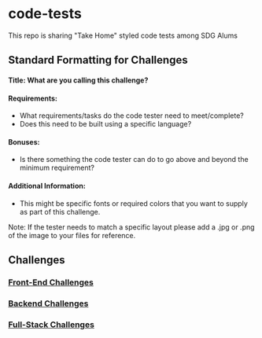 # code-tests

This repo is sharing "Take Home" styled code tests among SDG Alums

## Standard Formatting for Challenges

#### Title: What are you calling this challenge?

#### Requirements:

- What requirements/tasks do the code tester need to meet/complete?
- Does this need to be built using a specific language?

#### Bonuses:

- Is there something the code tester can do to go above and beyond the minimum requirement?

#### Additional Information:

- This might be specific fonts or required colors that you want to supply as part of this challenge.

Note: If the tester needs to match a specific layout please add a .jpg or .png of the image to your files for reference.

## Challenges

### [Front-End Challenges](./front-end)

### [Backend Challenges](./backend)

### [Full-Stack Challenges](./full-stack)
